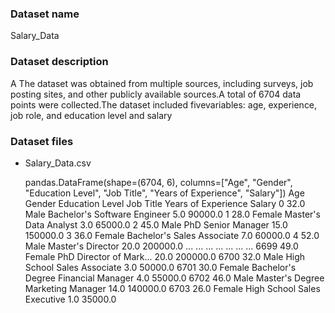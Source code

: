 ### Dataset name ###

Salary_Data

### Dataset description ###

A The dataset was obtained from multiple sources, including surveys, job posting sites, and other publicly available sources.A total of 6704 data points were collected.The dataset included fivevariables: age, experience, job role, and education level and salary

### Dataset files ###

- Salary_Data.csv

    pandas.DataFrame(shape=(6704, 6), columns=["Age", "Gender", "Education Level", "Job Title", "Years of Experience", "Salary"])
               Age  Gender    Education Level            Job Title  Years of Experience    Salary
        0     32.0    Male         Bachelor's    Software Engineer                  5.0   90000.0
        1     28.0  Female           Master's         Data Analyst                  3.0   65000.0
        2     45.0    Male                PhD       Senior Manager                 15.0  150000.0
        3     36.0  Female         Bachelor's      Sales Associate                  7.0   60000.0
        4     52.0    Male           Master's             Director                 20.0  200000.0
        ...    ...     ...                ...                  ...                  ...       ...
        6699  49.0  Female                PhD  Director of Mark...                 20.0  200000.0
        6700  32.0    Male        High School      Sales Associate                  3.0   50000.0
        6701  30.0  Female  Bachelor's Degree    Financial Manager                  4.0   55000.0
        6702  46.0    Male    Master's Degree    Marketing Manager                 14.0  140000.0
        6703  26.0  Female        High School      Sales Executive                  1.0   35000.0


